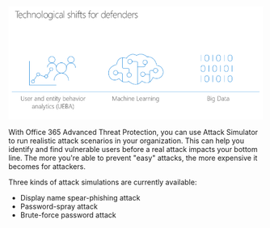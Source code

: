 ![Technological shifts for defenders](../media/defender-shift.png)

With Office 365 Advanced Threat Protection, you can use Attack Simulator to run realistic attack scenarios in your organization. This can help you identify and find vulnerable users before a real attack impacts your bottom line. The more you're able to prevent "easy" attacks, the more expensive it becomes for attackers. 

Three kinds of attack simulations are currently available:
- Display name spear-phishing attack
- Password-spray attack
- Brute-force password attack
